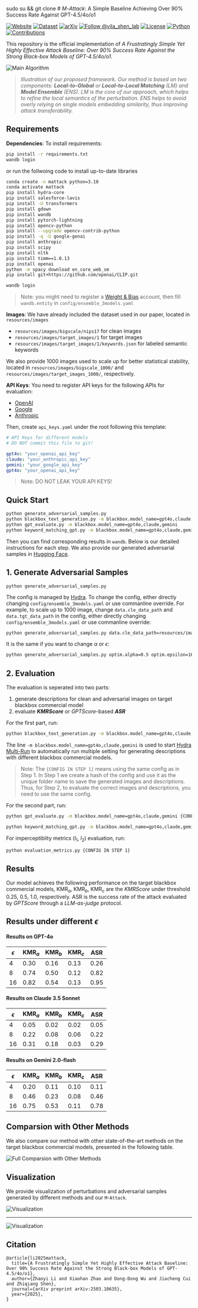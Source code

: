 sudo su && git clone # $M\text{-}Attack$: A Simple Baseline Achieving Over 90% Success Rate Against GPT-4.5/4o/o1

[![Website](https://img.shields.io/badge/📱-website-purple)](https://vila-lab.github.io/M-Attack-Website/)
[![Dataset](https://img.shields.io/badge/🤖-dataset-orange)](https://huggingface.co/datasets/MBZUAI-LLM/M-Attack_AdvSamples)
<a href="https://arxiv.org/abs/2503.10635"><img src="https://img.shields.io/badge/arXiv-2503.10635-b31b1b.svg" alt="arXiv"></a>
[![Follow @vila_shen_lab](https://img.shields.io/twitter/url?url=https%3A%2F%2Fx.com%2Fvila_shen_lab&label=Follow%20%40vila_shen_lab)](https://x.com/vila_shen_lab)
[![License](https://img.shields.io/badge/License-MIT-gold)](https://github.com/VILA-Lab/M-Attack?tab=MIT-1-ov-file)
[![Python](https://img.shields.io/badge/python-3.10%2B-blue)](https://www.python.org/downloads/release/python-3100/)
[![Contributions](https://img.shields.io/badge/contributions-welcome-green)](https://github.com/VILA-Lab/M-Attack/issues)

This repository is the official implementation of *A Frustratingly Simple Yet Highly Effective Attack Baseline: Over 90% Success Rate Against the Strong Black-box Models of GPT-4.5/4o/o1*.

![Main Algorithm](resources/readme/main_alg.png)
> *Illustration of our proposed framework. Our method is based on two components: ***Local-to-Global*** or ***Local-to-Local Matching*** (LM) and ***Model Ensemble*** (ENS). LM is the core of our approach, which helps to refine the local semantics of the perturbation. ENS helps to avoid overly relying on single models embedding similarity, thus improving attack transferability.*

## Requirements

**Dependencies**: To install requirements:

```bash
pip install -r requirements.txt
wandb login
```

or run the follwoing code to install up-to-date libraries

```bash
conda create -n mattack python=3.10
conda activate mattack
pip install hydra-core
pip install salesforce-lavis
pip install -U transformers
pip install gdown
pip install wandb
pip install pytorch-lightning
pip install opencv-python
pip install --upgrade opencv-contrib-python
pip install -q -U google-genai
pip install anthropic
pip install scipy
pip install nltk
pip install timm==1.0.13
pip install openai
python -m spacy download en_core_web_sm
pip install git+https://github.com/openai/CLIP.git

wandb login
```

> Note: you might need to register a [Weight & Bias](https://wandb.ai/) account, then fill `wandb.entity` in `config/ensemble_3models.yaml`

**Images**: We have already included the dataset used in our paper, located in `resources/images`

- `resources/images/bigscale/nips17` for clean images
- `resources/images/target_images/1` for target images
- `resources/images/target_images/1/keywords.json` for labeled semantic keywords

We also provide 1000 images used to scale up for better statistical stability, located in `resources/images/bigscale_1000/` and `resources/images/target_images_1000/`, respectively.

**API Keys**: You need to register API keys for the following APIs for evaluation:

- [OpenAI](https://platform.openai.com/api-keys)
- [Google](https://console.cloud.google.com/apis/api/genai-api.googleapis.com/overview?project=mattack)
- [Anthropic](https://console.anthropic.com/settings/keys)

Then, create `api_keys.yaml` under the root following this template:

```yaml
# API Keys for different models
# DO NOT commit this file to git!

gpt4v: "your_openai_api_key"
claude: "your_anthropic_api_key"
gemini: "your_google_api_key" 
gpt4o: "your_openai_api_key"
```

> Note: DO NOT LEAK YOUR API KEYS!

## Quick Start

```bash
python generate_adversarial_samples.py
python blackbox_text_generation.py -m blackbox.model_name=gpt4o,claude,gemini
python gpt_evaluate.py -m blackbox.model_name=gpt4o,claude,gemini
python keyword_matching_gpt.py -m blackbox.model_name=gpt4o,claude,gemini
```

Then you can find corresponding results in `wandb`. Below is our detailed instructions for each step. We also provide our generated adversarial samples in [Hugging Face](https://huggingface.co/datasets/MBZUAI-LLM/M-Attack_AdvSamples).

## 1. Generate Adversarial Samples

```train
python generate_adversarial_samples.py 
```

The config is managed by [Hydra](https://hydra.cc/). To change the config, either directly changing `config/ensemble_3models.yaml` or use commanline override. For example, to scale up to 1000 image, change `data.cle_data_path` and `data.tgt_data_path` in the config, either directly changing `config/ensemble_3models.yaml` or use commanline override:

```bash
python generate_adversarial_samples.py data.cle_data_path=resources/images/bigscale_1000 data.tgt_data_path=resources/images/target_images_1000
```

It is the same if you want to change $\alpha$ or $\epsilon$:

```bash
python generate_adversarial_samples.py optim.alpha=0.5 optim.epsilon=16
```

## 2. Evaluation

The evaluation is seperated into two parts:

1. generate descriptions for clean and adversarial images on target blackbox commercial model
2. evaluate ***KMRScore*** or *GPTScore*-based ***ASR***

For the first part, run:

```bash
python blackbox_text_generation.py -m blackbox.model_name=gpt4o,claude,gemini {CONFIG IN STEP 1}
```

The line `-m blackbox.model_name=gpt4o,claude,gemini` is used to start [Hydra Multi-Run](https://hydra.cc/docs/tutorials/basic/running_your_app/multi-run/) to automatically run multiple setting for generating descriptions with different blackbox commercial models.

> Note: The `{CONFIG IN STEP 1}` means using the same config as in Step 1. In Step 1 we create a hash of the config and use it as the unique folder name to save the generated images and descriptions. Thus, for Step 2, to evaluate the correct images and descriptions, you need to use the same config.

For the second part, run:

```bash
python gpt_evaluate.py -m blackbox.model_name=gpt4o,claude,gemini {CONFIG IN STEP 1}
```

```bash
python keyword_matching_gpt.py -m blackbox.model_name=gpt4o,claude,gemini {CONFIG IN STEP 1}
```

For imperceptiblity metrics ($l_1$, $l_2$) evaluation, run:

```bash
python evaluation_metrics.py {CONFIG IN STEP 1}
```


## Results

Our model achieves the following performance on the target blackbox commercial models, $\text{KMR}_a$, $\text{KMR}_b$, $\text{KMR}_c$ are the *KMRScore* under threshold 0.25, 0.5, 1.0, respectively. $\text{ASR}$ is the success rate of the attack evaluated by *GPTScore* through a *LLM-as-judge* protocol.

## Results under different $\epsilon$

#### Results on GPT-4o

| $\epsilon$   | $\text{KMR}_a$ | $\text{KMR}_b$ | $\text{KMR}_c$ | $\text{ASR}$  |
|----|------|------|------|------|
| 4  | 0.30 | 0.16 | 0.13 | 0.26 |
| 8  | 0.74 | 0.50 | 0.12 | 0.82 |
| 16 | 0.82 | 0.54 | 0.13 | 0.95 |

#### Results on Claude 3.5 Sonnet

| $\epsilon$   | $\text{KMR}_a$ | $\text{KMR}_b$ | $\text{KMR}_c$ | $\text{ASR}$  |
|----|------|------|------|------|
| 4  | 0.05 | 0.02 | 0.02 | 0.05 |
| 8  | 0.22 | 0.08 | 0.06 | 0.22 |
| 16 | 0.31 | 0.18 | 0.03 | 0.29 |

#### Results on Gemini 2.0-flash

| $\epsilon$   | $\text{KMR}_a$ | $\text{KMR}_b$ | $\text{KMR}_c$ | $\text{ASR}$  |
|----|------|------|------|------|
| 4  | 0.20 | 0.11 | 0.10 | 0.11 |
| 8  | 0.46 | 0.23 | 0.08 | 0.46 |
| 16 | 0.75 | 0.53 | 0.11 | 0.78 |

## Comparsion with Other Methods

We also compare our method with other state-of-the-art methods on the target blackbox commercial models, presented in the following table.

![Full Comparsion with Other Methods](resources/readme/table.png)

## Visualization

We provide visualization of perturbations and adversarial samples generated by different methods and our $\mathbf{\mathtt{M}}\text{-}\mathbf{\mathtt{Attack}}$.

![Visualization](resources/readme/vis_perturbation.png)

***

![Visualization](resources/readme/vis_adv_sample.png)

## Citation

```
@article{li2025mattack,
  title={A Frustratingly Simple Yet Highly Effective Attack Baseline: Over 90% Success Rate Against the Strong Black-box Models of GPT-4.5/4o/o1},
  author={Zhaoyi Li and Xiaohan Zhao and Dong-Dong Wu and Jiacheng Cui and Zhiqiang Shen},
  journal={arXiv preprint arXiv:2503.10635},
  year={2025},
}
```
